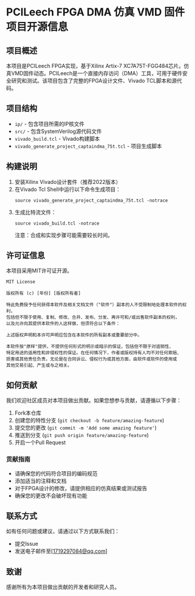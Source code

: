 # PCILeech FPGA DMA 仿真 VMD 固件项目开源信息

## 项目概述

本项目是PCILeech FPGA实现，基于Xilinx Artix-7 XC7A75T-FGG484芯片。仿真VMD固件动态。PCILeech是一个直接内存访问（DMA）工具，可用于硬件安全研究和测试。该项目包含了完整的FPGA设计文件、Vivado TCL脚本和源代码。

## 项目结构

- `ip/` - 包含项目所需的IP核文件
- `src/` - 包含SystemVerilog源代码文件
- `vivado_build.tcl` - Vivado构建脚本
- `vivado_generate_project_captaindma_75t.tcl` - 项目生成脚本

## 构建说明

1. 安装Xilinx Vivado设计套件（推荐2022版本）
2. 在Vivado Tcl Shell中运行以下命令生成项目：
   ```
   source vivado_generate_project_captaindma_75t.tcl -notrace
   ```
3. 生成比特流文件：
   ```
   source vivado_build.tcl -notrace
   ```
   注意：合成和实现步骤可能需要较长时间。

## 许可证信息

本项目采用MIT许可证开源。

```
MIT License

版权所有 (c) [年份] [版权所有者]

特此免费授予任何获得本软件及相关文档文件（"软件"）副本的人不受限制地处理本软件的权利，
包括但不限于使用、复制、修改、合并、发布、分发、再许可和/或出售软件副本的权利，
以及允许向其提供本软件的人这样做，但须符合以下条件：

上述版权声明和本许可声明应包含在本软件的所有副本或重要部分中。

本软件按"原样"提供，不提供任何形式的明示或暗示的保证，包括但不限于对适销性、
特定用途的适用性和非侵权性的保证。在任何情况下，作者或版权持有人均不对任何索赔、
损害或其他责任负责，无论是在合同诉讼、侵权行为或其他方面，由软件或软件的使用或
其他交易引起、产生或与之相关。
```

## 如何贡献

我们欢迎社区成员对本项目做出贡献。如果您想参与贡献，请遵循以下步骤：

1. Fork本仓库
2. 创建您的特性分支 (`git checkout -b feature/amazing-feature`)
3. 提交您的更改 (`git commit -m 'Add some amazing feature'`)
4. 推送到分支 (`git push origin feature/amazing-feature`)
5. 开启一个Pull Request

### 贡献指南

- 请确保您的代码符合项目的编码规范
- 添加适当的注释和文档
- 对于FPGA设计的修改，请提供相应的仿真结果或测试报告
- 确保您的更改不会破坏现有功能

## 联系方式

如有任何问题或建议，请通过以下方式联系我们：

- 提交Issue
- 发送电子邮件至[1719297084@qq.com]

## 致谢

感谢所有为本项目做出贡献的开发者和研究人员。